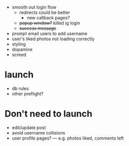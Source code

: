 - smooth out login flow
  - redirects could be better
    - new callback pages?
  - ~~popup window?~~ killed ig login
  - ~~success message~~
- prompt email users to add username
- user's liked photos not loading correctly
- styling
- dopamine 
- screed

# launch
- db rules
- other preflight?

# Don't need to launch
- edit/update post 
- avoid username collisions
- user profile pages? — e.g. photos liked, comments left
